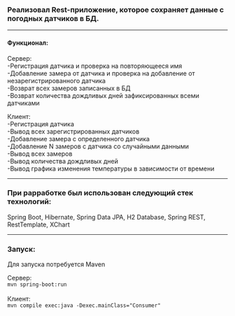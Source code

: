 ### Реализовал Rest-приложение, которое сохраняет данные с погодных датчиков в БД.

---

#### Функционал:

Сервер:<br>
-Регистрация датчика и проверка на повторяющееся имя<br>
-Добавление замера от датчика и проверка на добавление от незарегистрированного датчика<br>
-Возврат всех замеров записанных в БД<br>
-Возврат количества дождливых дней зафиксированных всеми датчиками<br>

Клиент:<br>
-Регистрация датчика<br>
-Вывод всех зарегистрированных датчиков<br>
-Добавление замера с определенного датчика<br>
-Добавление N замеров с датчика со случайными данными<br>
-Вывод всех замеров<br>
-Вывод количества дождливых дней<br>
-Вывод графика изменения температуры в зависимости от времени<br>

---

### При раpработке был использован следующий стек технологий:
Spring Boot, Hibernate, Spring Data JPA, H2 Database, Spring REST, RestTemplate, XChart<br>

---

### Запуск:<br>

Для запуска потребуется Maven<br>

Сервер:<br>
`mvn spring-boot:run`<br><br>
Клиент:<br>
`mvn compile exec:java -Dexec.mainClass="Consumer"`
